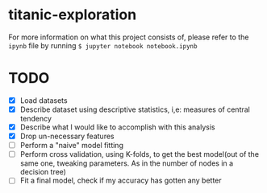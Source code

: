 # titanic-exploration

For more information on what this project consists of, please refer to the `ipynb` file by running `$ jupyter notebook notebook.ipynb`

# TODO

- [x] Load datasets
- [x] Describe dataset using descriptive statistics, i,e: measures of central tendency
- [x] Describe what I would like to accomplish with this analysis
- [x] Drop un-necessary features
- [ ] Perform a "naive" model fitting
- [ ] Perform cross validation, using K-folds, to get the best model(out of the same one, tweaking parameters. As in the number of nodes in a decision tree)
- [ ] Fit a final model, check if my accuracy has gotten any better
